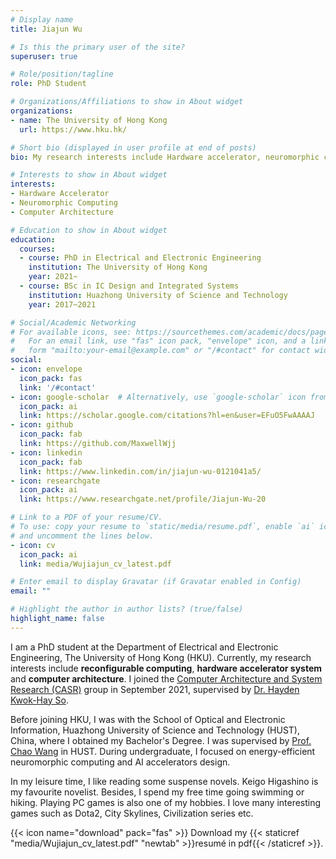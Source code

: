 ```yaml
---
# Display name
title: Jiajun Wu

# Is this the primary user of the site?
superuser: true

# Role/position/tagline
role: PhD Student

# Organizations/Affiliations to show in About widget
organizations:
- name: The University of Hong Kong
  url: https://www.hku.hk/

# Short bio (displayed in user profile at end of posts)
bio: My research interests include Hardware accelerator, neuromorphic computing and computer architecture.

# Interests to show in About widget
interests:
- Hardware Accelerator
- Neuromorphic Computing
- Computer Architecture

# Education to show in About widget
education:
  courses:
  - course: PhD in Electrical and Electronic Engineering
    institution: The University of Hong Kong
    year: 2021~
  - course: BSc in IC Design and Integrated Systems
    institution: Huazhong University of Science and Technology
    year: 2017~2021

# Social/Academic Networking
# For available icons, see: https://sourcethemes.com/academic/docs/page-builder/#icons
#   For an email link, use "fas" icon pack, "envelope" icon, and a link in the
#   form "mailto:your-email@example.com" or "/#contact" for contact widget.
social:
- icon: envelope
  icon_pack: fas
  link: '/#contact'
- icon: google-scholar  # Alternatively, use `google-scholar` icon from `ai` icon pack
  icon_pack: ai
  link: https://scholar.google.com/citations?hl=en&user=EFuO5FwAAAAJ
- icon: github
  icon_pack: fab
  link: https://github.com/MaxwellWjj
- icon: linkedin
  icon_pack: fab
  link: https://www.linkedin.com/in/jiajun-wu-0121041a5/
- icon: researchgate
  icon_pack: ai
  link: https://www.researchgate.net/profile/Jiajun-Wu-20

# Link to a PDF of your resume/CV.
# To use: copy your resume to `static/media/resume.pdf`, enable `ai` icons in `params.toml`, 
# and uncomment the lines below.
- icon: cv
  icon_pack: ai
  link: media/Wujiajun_cv_latest.pdf

# Enter email to display Gravatar (if Gravatar enabled in Config)
email: ""

# Highlight the author in author lists? (true/false)
highlight_name: false
---
```


I am a PhD student at the Department of Electrical and Electronic Engineering, The University of Hong Kong (HKU). Currently, my research interests include **reconfigurable computing**, **hardware accelerator system** and **computer architecture**. I joined the [Computer Architecture and System Research (CASR)](https://casr.eee.hku.hk/) group in September 2021, supervised by [Dr. Hayden Kwok-Hay So](https://www.eee.hku.hk/~hso/).

Before joining HKU, I was with the School of Optical and Electronic Information, Huazhong University of Science and Technology (HUST), China, where I obtained my Bachelor's Degree. I was supervised by [Prof. Chao Wang](http://faculty.hust.edu.cn/WangChao/zh_CN/index.htm) in HUST. During undergraduate, I focused on energy-efficient neuromorphic computing and AI accelerators design.

In my leisure time, I like reading some suspense novels. Keigo Higashino is my favourite novelist. Besides, I spend my free time going swimming or hiking. Playing PC games is also one of my hobbies. I love many interesting games such as Dota2, City Skylines, Civilization series etc.

{{< icon name="download" pack="fas" >}} Download my {{< staticref "media/Wujiajun_cv_latest.pdf" "newtab" >}}resumé in pdf{{< /staticref >}}.
